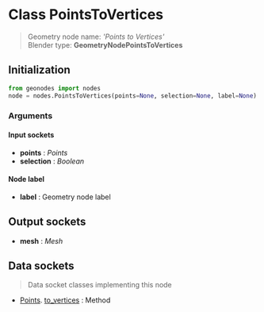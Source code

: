 
# Class PointsToVertices

> Geometry node name: _'Points to Vertices'_<br>Blender type:  **GeometryNodePointsToVertices**

## Initialization


```python
from geonodes import nodes
node = nodes.PointsToVertices(points=None, selection=None, label=None)
```


### Arguments


#### Input sockets



- **points** : _Points_
- **selection** : _Boolean_



#### Node label



- **label** : Geometry node label



## Output sockets



- **mesh** : _Mesh_



## Data sockets

> Data socket classes implementing this node


- [Points](aaa). [to_vertices](bbb) : Method


